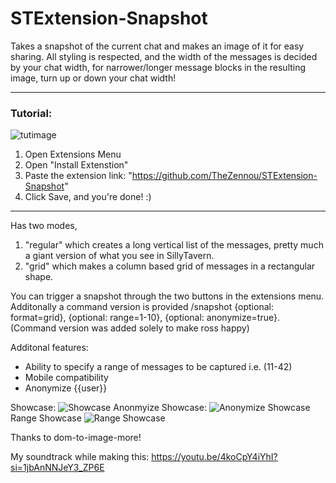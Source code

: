 # STExtension-Snapshot
Takes a snapshot of the current chat and makes an image of it for easy sharing.
All styling is respected, and the width of the messages is decided by your chat width, for narrower/longer message blocks in the resulting image, turn up or down your chat width! 
***
### Tutorial:
![tutimage](https://i.imgur.com/X8EWaP2.png)
1. Open Extensions Menu
2. Open "Install Extenstion"
3. Paste the extension link: "https://github.com/TheZennou/STExtension-Snapshot"
4. Click Save, and you're done! :)
***
Has two modes, 
1. "regular" which creates a long vertical list of the messages, pretty much a giant version of what you see in SillyTavern.
2. "grid" which makes a column based grid of messages in a rectangular shape.

You can trigger a snapshot through the two buttons in the extensions menu.
Additonally a command version is provided /snapshot {optional: format=grid}, {optional: range=1-10}, {optional: anonymize=true}.
(Command version was added solely to make ross happy)

Additonal features:
- Ability to specify a range of messages to be captured i.e. (11-42)
- Mobile compatibility
- Anonymize {{user}}

Showcase:
![Showcase](https://i.imgur.com/WjYW3kC.gif)
Anonmyize Showcase:
![Anonymize Showcase](https://i.imgur.com/cDLJSer.gif)
Range Showcase
![Range Showcase](https://i.imgur.com/5UMkYR9.gif)


Thanks to dom-to-image-more!

My soundtrack while making this: https://youtu.be/4koCpY4iYhI?si=1jbAnNNJeY3_ZP6E
